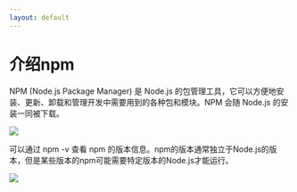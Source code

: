 ```yaml
---
layout: default
---
```


# 介绍npm

<span></span>

NPM (Node.js Package Manager) 是 Node.js 的包管理工具，它可以方便地安装、更新、卸载和管理开发中需要用到的各种包和模块。NPM 会随 Node.js 的安装一同被下载。

<img src="https://upload.wikimedia.org/wikipedia/commons/thumb/d/db/Npm-logo.svg/1200px-Npm-logo.svg.png" class="h-30 mx-auto" />

可以通过 npm -v 查看 npm 的版本信息。npm的版本通常独立于Node.js的版本，但是某些版本的npm可能需要特定版本的Node.js才能运行。

<img src="/介绍npm.png" class="h-20 mx-auto" />